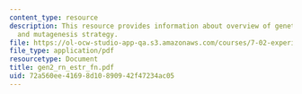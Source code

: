 ```yaml
---
content_type: resource
description: This resource provides information about overview of genetics module
  and mutagenesis strategy.
file: https://ol-ocw-studio-app-qa.s3.amazonaws.com/courses/7-02-experimental-biology-communication-spring-2005/72a560ee41698d10890942f47234ac05_gen2_rn_estr_fn.pdf
file_type: application/pdf
resourcetype: Document
title: gen2_rn_estr_fn.pdf
uid: 72a560ee-4169-8d10-8909-42f47234ac05
---
```

